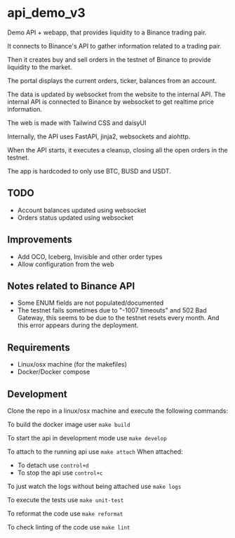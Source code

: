 # api_demo_v3

Demo API + webapp, that provides liquidity to a Binance trading pair.

It connects to Binance's API to gather information related to a trading pair.

Then it creates buy and sell orders in the testnet of Binance to provide liquidity to the market.

The portal displays the current orders, ticker, balances from an account.

The data is updated by websocket from the website to the internal API.
The internal API is connected to Binance by websocket to get realtime price information.

The web is made with Tailwind CSS and daisyUI

Internally, the API uses FastAPI, jinja2, websockets and aiohttp.

When the API starts, it executes a cleanup, closing all the open orders in the testnet.

The app is hardcoded to only use BTC, BUSD and USDT.

## TODO

- Account balances updated using websocket
- Orders status updated using websocket

## Improvements

- Add OCO, Iceberg, Invisible and other order types
- Allow configuration from the web

## Notes related to Binance API

- Some ENUM fields are not populated/documented
- The testnet fails sometimes due to "-1007 timeouts" and 502 Bad Gateway, this seems to be due to the testnet resets every month. And this error appears during the deployment.


## Requirements

- Linux/osx machine (for the makefiles)
- Docker/Docker compose

## Development

Clone the repo in a linux/osx machine and execute the following commands:

To build the docker image user `make build`

To start the api in development mode use `make develop`

To attach to the running api use `make attach`
When attached:
- To detach use `control+d`
- To stop the api use `control+c`

To just watch the logs without being attached use `make logs`

To execute the tests use `make unit-test`

To reformat the code use `make reformat`

To check linting of the code use `make lint`
